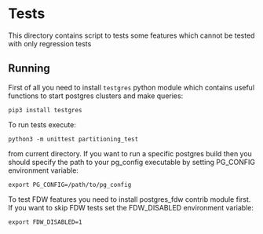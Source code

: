 # Tests

This directory contains script to tests some features which cannot be tested
with only regression tests

## Running

First of all you need to install `testgres` python module which contains useful
functions to start postgres clusters and make queries:

```
pip3 install testgres
```

To run tests execute:

```
python3 -m unittest partitioning_test
```

from current directory. If you want to run a specific postgres build then
you should specify the path to your pg_config executable by setting PG_CONFIG
environment variable:

```
export PG_CONFIG=/path/to/pg_config
```

To test FDW features you need to install postgres_fdw contrib module first.
If you want to skip FDW tests set the FDW_DISABLED environment variable:

```
export FDW_DISABLED=1
```

